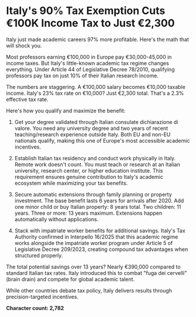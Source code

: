 # Italy's 90% Tax Exemption Cuts €100K Income Tax to Just €2,300

Italy just made academic careers 97% more profitable. Here's the math that will shock you.

Most professors earning €100,000 in Europe pay €30,000-45,000 in income taxes. But Italy's little-known academic tax regime changes everything. Under Article 44 of Legislative Decree 78/2010, qualifying professors pay tax on just 10% of their Italian research income.

The numbers are staggering. A €100,000 salary becomes €10,000 taxable income. Italy's 23% tax rate on €10,000? Just €2,300 total. That's a 2.3% effective tax rate.

Here's how you qualify and maximize the benefit:

1. Get your degree validated through Italian consulate dichiarazione di valore.
You need any university degree and two years of recent teaching/research experience outside Italy. Both EU and non-EU nationals qualify, making this one of Europe's most accessible academic incentives.

2. Establish Italian tax residency and conduct work physically in Italy.
Remote work doesn't count. You must teach or research at an Italian university, research center, or higher education institute. This requirement ensures genuine contribution to Italy's academic ecosystem while maximizing your tax benefits.

3. Secure automatic extensions through family planning or property investment.
The base benefit lasts 6 years for arrivals after 2020. Add one minor child or buy Italian property: 8 years total. Two children: 11 years. Three or more: 13 years maximum. Extensions happen automatically without applications.

4. Stack with impatriate worker benefits for additional savings.
Italy's Tax Authority confirmed in Interpello 16/2025 that this academic regime works alongside the impatriate worker program under Article 5 of Legislative Decree 209/2023, creating compound tax advantages when structured properly.

The total potential savings over 13 years? Nearly €390,000 compared to standard Italian tax rates. Italy introduced this to combat "fuga dei cervelli" (brain drain) and compete for global academic talent.

While other countries debate tax policy, Italy delivers results through precision-targeted incentives.

**Character count: 2,782**